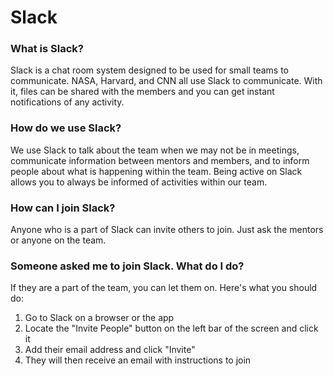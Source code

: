 # Slack

### What is Slack?
Slack is a chat room system designed to be used for small teams to communicate. NASA, Harvard, and CNN all use Slack to communicate. With it, files can be shared with the members and you can get instant notifications of any activity.

### How do we use Slack?
We use Slack to talk about the team when we may not be in meetings, communicate information between mentors and members, and to inform people about what is happening within the team. Being active on Slack allows you to always be informed of activities within our team.

### How can I join Slack?
Anyone who is a part of Slack can invite others to join. Just ask the mentors or anyone on the team.

### Someone asked me to join Slack. What do I do?
If they are a part of the team, you can let them on. Here's what you should do:

1. Go to Slack on a browser or the app
2. Locate the "Invite People" button on the left bar of the screen and click it
3. Add their email address and click "Invite"
4. They will then receive an email with instructions to join
